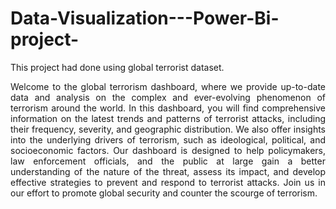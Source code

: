 # Data-Visualization---Power-Bi-project-
This project had done using global terrorist dataset.

<p align="justify"> Welcome to the global terrorism dashboard, where we provide up-to-date data and analysis on the complex and ever-evolving phenomenon of terrorism around the world. In this dashboard, you will find comprehensive information on the latest trends and patterns of terrorist attacks, including their frequency, severity, and geographic distribution. We also offer insights into the underlying drivers of terrorism, such as ideological, political, and socioeconomic factors. Our dashboard is designed to help policymakers, law enforcement officials, and the public at large gain a better understanding of the nature of the threat, assess its impact, and develop effective strategies to prevent and respond to terrorist attacks. Join us in our effort to promote global security and counter the scourge of terrorism. </p>
